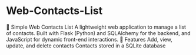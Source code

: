 # Web-Contacts-List
📇 Simple Web Contacts List A lightweight web application to manage a list of contacts. Built with Flask (Python) and SQLAlchemy for the backend, and JavaScript for dynamic front-end interactions.  🔧 Features Add, view, update, and delete contacts  Contacts stored in a SQLite database 
